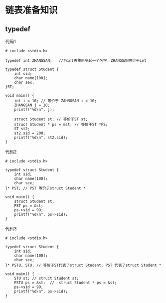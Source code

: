 # 链表准备知识 #

## typedef ##

代码1

    # include <stdio.h>

	typedef int ZHANGSAN;	//为int再重新多起一个名字，ZHANGSAN等价于int
	
	typedef struct Student {
		int sid;
		char name[100];
		char sex;
	}ST;
	
	void main() {
		int i = 10; // 等价于 ZAHNGSAN i = 10;
		ZHANGSAN j = 20;
		printf("%d\n", j);
	
		struct Student st; // 等价于ST st;
		struct Student * ps = &st; // 等价于ST *PS;
		ST st2;
		st2.sid = 200;
		printf("%d\n", st2.sid);
	}

代码2

	# include <stdio.h>
	
	typedef struct Student {
		int sid;
		char name[100];
		char sex;
	}* PST; // PST 等价于struct Student *
	
	void main() {
		struct Student st;
		PST ps = &st;
		ps->sid = 99;
		printf("%d\n", ps->sid);
	}

代码3

	# include <stdio.h>
	
	typedef struct Student {
		int sid;
		char name[100];
		char sex;
	}* PSTU, STU; // 等价于ST代表了struct Student, PST 代表了struct Student *
	
	void main() {
		STU st;	// struct Student st;
		PSTU ps = &st;	//	struct Student * ps = &st;	
		ps->sid = 99;
		printf("%d\n", ps->sid);
	}